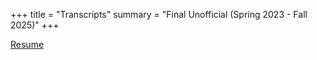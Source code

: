 +++
title = "Transcripts"
summary = "Final Unofficial (Spring 2023 - Fall 2025)"
+++

[Resume](./tran.pdf)